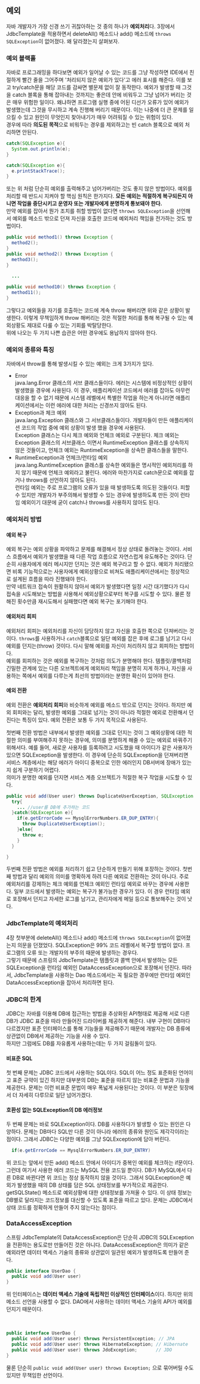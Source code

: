 ## 예외
자바 개발자가 가장 신경 쓰기 귀찮아하는 것 중의 하나가 **예외처리**다. 3장에서 JdbcTemplate을 적용하면서 deleteAll() 메소드나 add() 메소드에 ```throws SQLException```이 없어졌다.
왜 달라졌는지 살펴보자.

### 예외 블랙홀
자바로 프로그래밍을 하다보면 예외가 일어날 수 있는 코드를 그냥 작성하면 IDE에서 친절하게 빨간 줄을 그어주며 '처리되지 않은 예외가 있다'고 에러 표시를 해준다. 이를 보고 try/catch문을 해당 코드를 감싸면 별문제 없이 잘 동작한다. 
예외가 발생할 때 그것을 catch 블록을 통해 잡아내는 것까지는 좋은데 안에 비워두고 그냥 넘어가 버리는 것은 매우 위험한 일이다. 왜냐하면 프로그램 실행 중에 어된 디선가 오류가 있어 예외가 발생했는데 그것을 무시하고 계속 진행해 버리기 때문이다. 이는 나중에 더 큰 문제를 일으킬 수 있고 원인이 무엇인지 찾아내기가 매우 어려워질 수 있는 위험이 있다.  
경우에 따라 **의도된 목적**으로 비워두는 경우를 제외하고는 빈 catch 블록으로 예외 처리하면 안된다.  
~~~java 
catch(SQLException e){
  System.out.println(e);
}

catch(SQLException e){
  e.printStackTrace();
}
~~~
또는 위 처럼 단순히 예외를 출력해주고 넘어가버리는 것도 좋지 않은 방법이다. 예외를 처리할 때 반드시 지켜야 할 핵심 원칙은 한가지다. **모든 예외는 적절하게 복구되든지 아니면 작업을 중단시키고 운영자 또는 개발자에게 분명하게 통보돼야 한다.**  
만약 예외를 잡아서 뭔가 조치를 취할 방법이 없다면 ```throws SQLException```을 선언해서 예외를 메소드 밖으로 던져 자신을 호출한 코드에 예외처리 책임을 전가하는 것도 방법이다.  
~~~java
public void method1() throws Exception {
  method2();
}
public void method2() throws Exception {
  method3();
}

  ...
  
public void method10() throws Exception {
  method11();
}
~~~
그렇다고 예외들을 자기를 호출하는 코드에 계속 throw 해버리면 위와 같은 상황이 발생한다. 이렇게 무책임하게 throw 해버리는 것은 적절한 처리를 통해 복구될 수 있는 예외상황도 제대로 다룰 수 있는 기회를 박탈당한다.  
위에 나오는 두 가지 나쁜 습관은 어떤 경우에도 용납하지 않아야 한다.

### 예외의 종류와 특징
자바에서 throw를 통해 발생시킬 수 있는 예외는 크게 3가지가 있다.
+ Error  
    java.lang.Error 클래스의 서브 클래스들이다. 에러는 시스템에 비정상적인 상황이 발생했을 경우에 사용된다. 이 경우, 애플리케이션 코드에서 에러를 잡아도 아무런 대응을 할 수 없기 때문에 시스템 레벨에서 특별한 작업을 하는게 아니라면 애플리케이션에서는 이런 에러에 대한 처리는 신경쓰지 않아도 된다.  
+ Exception과 체크 예외  
    java.lang.Exception 클래스와 그 서브클래스들이다. 개발자들이 만든 애플리케이션 코드의 작업 중에 예외 상황이 발생 했을 경우에 사용된다.  
    Exception 클래스는 다시 체크 예외와 언체크 예외로 구분된다. 체크 예외는 Exception 클래스의 서브클래스 이면서 RuntimeException 클래스를 상속하지 않은 것들이고, 언체크 예외는 RuntimeException을 상속한 클래스들을 말한다.  
+ RuntimeException과 언체크/런타임 예외  
    java.lang.RuntimeException 클래스를 상속한 예외들은 명시적인 예외처리를 하지 않기 때문에 언체크 예외라고 불린다. 에러와 마찬가지로 catch문으로 예외를 잡거나 throws를 선언하지 않아도 된다.  
    런타임 예외는 주로 프로그램의 오류가 있을 때 발생하도록 의도된 것들이다. 피할 수 있지만 개발자가 부주의해서 발생할 수 있는 경우에 발생하도록 만든 것이 런타임 예외이기 대문에 굳이 catch나 throws를 사용하지 않아도 된다.  
  
  

### 예외처리 방법

#### 예외 복구
예외 복구는 예외 상황을 파악하고 문제를 해결해서 정상 상태로 돌려놓는 것이다. 서비스 흐름에서 예외가 발생했을 때 다른 작업 흐름으로 자연스럽게 유도해주는 것이다. 단순히 사용자에게 에러 메시지만 던지는 것은 예외 복구라고 할 수 없다. 예외가 처리됐으면 비록 기능적으로는 사용자에게 예외상황으로 비쳐도 애플리케이션에서는 정상적으로 설계된 흐름을 따라 진행돼야 한다.  
만약 네트워크 접속이 원활하지 않아서 예외가 발생했다면 일정 시간 대기했다가 다시 접속을 시도해보는 방법을 사용해서 예외상황으로부터 복구를 시도할 수 있다. 물론 정해진 횟수만큼 재시도해서 실패했다면 예외 복구는 포기해야 한다.  
  
   
#### 예외처리 회피
예외처리 회피는 예외처리를 자신이 담당하지 않고 자신을 호출한 쪽으로 던져버리는 것이다. ```throws```를 사용하거나 ```catch```블록으로 일단 예외를 잡은 후에 로그를 남기고 다시 예외를 던지는(throw) 것이다. 다시 말해 예외를 자신이 처리하지 않고 회피하는 방법이다.  
예외를 회피하는 것은 예외를 복구하는 것처럼 의도가 분명해야 한다. 템플릿/콜백처럼 긴밀한 관계에 있는 다른 오브젝트에게 예외처리 책임을 분명히 지게 하거나, 자신을 사용하는 쪽에서 예외를 다루는게 최선의 방법이라는 분명한 확신이 있어야 한다.  
  
  
#### 예외 전환
예외 전환은 **예외처리 회피**와 비슷하게 예외를 메소드 밖으로 던지는 것이다. 하지만 예외 회피와는 달리, 발생한 예외를 그대로 넘기는 것이 아니라 적절한 예외로 전환해서 던진다는 특징이 있다. 예외 전환은 보통 두 가지 목적으로 사용된다.  
  
  
  
첫번째 전환 방법은 내부에서 발생한 예외를 그대로 던지는 것이 그 예외상황에 대한 적절한 의미를 부여해주지 못하는 경우에, 의미를 분명하게 해줄 수 있는 예외로 바꿔주기 위해서다.
예를 들어, 새로운 사용자를 등록하려고 시도했을 때 아이디가 같은 사용자가 있으면 SQLException을 발생한다. 이 경우에 단순히 SQLException을 던져버리면 서비스 계층에서는 해당 에러가 아이디 중복으로 인한 에러인지 DB서버에 장애가 있는지 쉽게 구분하기 어렵다.  
의미가 분명한 예외를 던지면 서비스 계층 오브젝트가 적절한 복구 작업을 시도할 수 있다.
~~~java
public void add(User user) throws DuplicateUserException, SQLException {
  try{
    ... //user를 DB에 추가하는 코드
  }catch(SQLException e){
    if(e.getErrorCode == MysqlErrorNumbers.ER_DUP_ENTRY){
      throw DuplicateUserException();
    }else{
      throw e;
    }
  }

}
~~~
 
 
두번째 전환 방법은 예외를 처리하기 쉽고 단순하게 만들기 위해 포장하는 것이다. 첫번째 방법과 달리 예외의 의미를 명확하게 하려 다른 예외로 전환하는 것이 아니다. 주로 예외처리를 강제하는 체크 예외를 언체크 예외인 런타임 예외로 바꾸는 경우에 사용한다. 
일부 코드에서 발생하는 예외는 복구가 불가능한 경우가 있다. 이 경우 런타임 예외로 포장해서 던지고 자세한 로그를 남기고, 관리자에게 메일 등으로 통보해주는 것이 낫다.  
  
### JdbcTemplate의 예외처리
4장 첫부분에 deleteAll() 메소드나 add() 메소드에 ```throws SQLException```이 없어졌는지 의문을 던졌었다. SQLException은 99% 코드 레벨에서 복구할 방법이 없다. 프로그램의 오류 또는 개발자의 부주의 때문에 발생하는 경우다.  
그렇기 때문에 스프링의 JdbcTemplate은 템플릿과 콜백 안에서 발생하는 모든 SQLException을 런타임 예외인 DataAccessException으로 포장해서 던진다. 따라서, JdbcTemplate을 사용하는 Dao 메소드에서는 꼭 필요한 경우에만 런타임 예외인 DataAccessException을 잡아서 처리하면 된다.  
  
  

### JDBC의 한계
JDBC는 자바를 이용해 DB에 접근하는 방법을 추상화된 API형태로 제공해 서로 다른 DB가 JDBC 표준을 따라 만들어진 드라이버를 제공하게 해준다. 내부 구현이 DB마다 다르겠지만 표준 인터페이스를 통해 기능들을 제공해주기 때문에 개발자는 DB 종류에 상관없이 DB에서 제공하는 기능을 사용 수 있다.  
하지만 그럼에도 DB를 자유롭게 사용하는데는 두 가지 걸림돌이 있다.  
  
  
#### 비표준 SQL
첫 번째 문제는 JDBC 코드에서 사용하는 SQL이다. SQL이 어느 정도 표준화된 언어이고 표준 규약이 있긴 하지만 대부분의 DB는 표준을 따르지 않는 비표준 문법과 기능을 제공한다. 문제는 이런 비표준 문법이 매우 폭넓게 사용된다는 것이다. 이 부분은 뒷장에서 더 자세히 다루므로 일단 넘어가겠다.  
  
#### 호환성 없는 SQLException의 DB 에러정보
두 번째 문제는 바로 SQLException이다. DB를 사용하다가 발생할 수 있는 원인은 다양하다. 문제는 DB마다 SQL만 다른 것이 아니라 에러의 종류와 원인도 제각각이라는 점이다. 그래서 JDBC는 다양한 예외를 그냥 SQLException에 담아 버린다.
~~~java
  if(e.getErrorCode == MysqlErrorNumbers.ER_DUP_ENTRY)
~~~
위 코드는 앞에서 만든 add() 메소드 안에서 아이디가 중복인 예외를 체크하는 if문이다. 그런데 여기서 사용한 에러 코드는 MySQL 전용 코드일 뿐이다. DB가 MySQL에서 다른 DB로 바뀐다면 위 코드는 정상 동작하지 않을 것이다. 그래서 SQLException은 예외가 발생했을 때의 DB 상태를 담은 SQL 상태정보를 부가적으로 제공한다. getSQLState() 메소드로 예외상황에 대한 상태정보를 가져올 수 있다. 이 상태 정보는 DB별로 달라지는 코드정보를 대신할 수 있도록 표준을 따르고 있다. 문제는 JDBC에서 상태 코드를 정확하게 만들어 주지 않는다는 점이다.  

### DataAccessException
스프링 JdbcTemplate의 DataAccessException은 단순히 JDBC의 SQLException을 전환하는 용도로만 만들어진 것은 아니다. DataAccessException은 의미가 같은 예외라면 데이터 액세스 기술의 종류와 상관없이 일관된 예외가 발생하도록 만들어 준다.  
~~~java
public interface UserDao {
  public void add(User user)
}
~~~
위 인터페이스는 **데이터 액세스 기술에 독립적인 이상적인 인터페이스**이다. 하지만 위의 메소드 선언을 사용할 수 없다. DAO에서 사용하는 데이터 액세스 기술의 API가 예외를 던지기 때문이다.  
<br><br>
~~~java
public interface UserDao {
  public void add(User user) throws PersistentException; // JPA
  public void add(User user) throws HibernateException; // Hibernate
  public void add(User user) throws JdoException;       // JDO
}
~~~
물론 단순히 ```public void add(User user) throws Exception;``` 으로 묶어버릴 수도 있지만 무책임한 선언이다.
